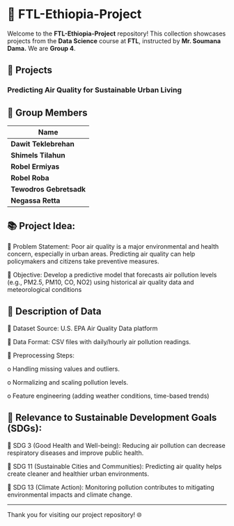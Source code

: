 
# 🌟 FTL-Ethiopia-Project

Welcome to the **FTL-Ethiopia-Project** repository! This collection showcases projects from the **Data Science** course at **FTL**, instructed by **Mr.
Soumana Dama.** We are **Group 4**.

## 🚀 Projects


### Predicting Air Quality for Sustainable Urban Living

   
##  👥 Group Members

| Name                   | 
|------------------------|
| **Dawit Teklebrehan**  |
| **Shimels Tilahun**    |
| **Robel Ermiyas**      | 
| **Robel Roba**         | 
| **Tewodros Gebretsadk**| 
| **Negassa Retta**      | 


## 📚 Project Idea:


 Problem Statement: Poor air quality is a major environmental and health concern, especially in
urban areas. Predicting air quality can help policymakers and citizens take preventive measures.

 Objective: Develop a predictive model that forecasts air pollution levels (e.g., PM2.5, PM10,
CO, NO2) using historical air quality data and meteorological conditions


## 🚀 Description of Data


 Dataset Source: U.S. EPA Air Quality Data platform

 Data Format: CSV files with daily/hourly air pollution readings.

 Preprocessing Steps:

   o Handling missing values and outliers.
   
   o Normalizing and scaling pollution levels.
   
   o Feature engineering (adding weather conditions, time-based trends)


## 🚀 Relevance to Sustainable Development Goals (SDGs):


 SDG 3 (Good Health and Well-being): Reducing air pollution can decrease respiratory diseases
and improve public health.

 SDG 11 (Sustainable Cities and Communities): Predicting air quality helps create cleaner and
healthier urban environments.

 SDG 13 (Climate Action): Monitoring pollution contributes to mitigating environmental impacts
and climate change.



---

Thank you for visiting our project repository! 🌐
